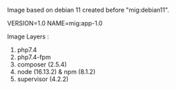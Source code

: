 Image based on debian 11 created before "mig:debian11".

VERSION=1.0
NAME=mig:app-1.0

Image Layers :
1. php7.4
2. php7.4-fpm
3. composer (2.5.4)
4. node (16.13.2) & npm (8.1.2)
5. supervisor (4.2.2)